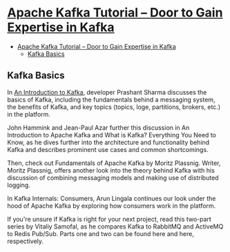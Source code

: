 # [Apache Kafka Tutorial – Door to Gain Expertise in Kafka](https://data-flair.training/blogs/apache-kafka-tutorial/)

- [Apache Kafka Tutorial – Door to Gain Expertise in Kafka](#apache-kafka-tutorial--door-to-gain-expertise-in-kafka)
  - [Kafka Basics](#kafka-basics)

## Kafka Basics

In [An Introduction to Kafka](https://dzone.com/articles/a-begineers-approach-to-quotkafkaquot), developer Prashant Sharma discusses the basics of Kafka, including the fundamentals behind a messaging system, the benefits of Kafka, and key topics (topics, loge, partitions, brokers, etc.) in the platform.

John Hammink and Jean-Paul Azar further this discussion in An Introduction to Apache Kafka and What is Kafka? Everything You Need to Know, as he dives further into the architecture and functionality behind Kafka and describes prominent use cases and common shortcomings.

Then, check out Fundamentals of Apache Kafka by Moritz Plassnig. Writer, Moritz Plassnig, offers another look into the theory behind Kafka with his discussion of combining messaging models and making use of distributed logging.

In Kafka Internals: Consumers, Arun Lingala continues our look under the hood of Apache Kafka by exploring how consumers work in the platform.

If you're unsure if Kafka is right for your next project, read this two-part series by Vitaliy Samofal, as he compares Kafka to RabbitMQ and ActiveMQ to Redis Pub/Sub. Parts one and two can be found here and here, respectively.





